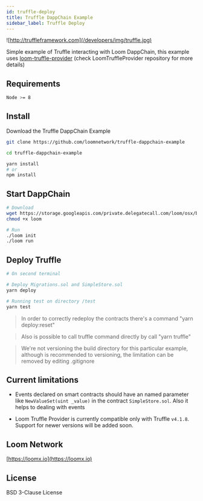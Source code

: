 ```yaml
---
id: truffle-deploy
title: Truffle DappChain Example
sidebar_label: Truffle Deploy
---
```


![http://truffleframework.com](/developers/img/truffle.jpg)

Simple example of Truffle interacting with Loom DappChain, this example uses [loom-truffle-provider](https://github.com/loomnetwork/loom-truffle-provider) (check LoomTruffleProvider repository for more details)


## Requirements

```bash
Node >= 8
```

## Install

Download the Truffle DappChain Example

```bash
git clone https://github.com/loomnetwork/truffle-dappchain-example
```

```bash
cd truffle-dappchain-example

yarn install
# or
npm install
```

## Start DappChain

```bash
# Download
wget https://storage.googleapis.com/private.delegatecall.com/loom/osx/build-161/loom
chmod +x loom

# Run
./loom init
./loom run
```

## Deploy Truffle

```bash
# On second terminal

# Deploy Migrations.sol and SimpleStore.sol
yarn deploy

# Running test on directory /test
yarn test
```

> In order to correctly redeploy the contracts there's a command "yarn deploy:reset"

> Also is possible to call truffle command directly by call "yarn truffle"

> We're not versioning the build directory for this particular example, although is recommended to versioning, the limitation can be removed by editing .gitignore

## Current limitations

* Events declared on smart contracts should have an named parameter like `NewValueSet(uint _value)` in the contract `SimpleStore.sol`. Also it helps to dealing with events

* Loom Truffle Provider is currently compatible only with Truffle `v4.1.8`. Support for newer versions will be added soon.

Loom Network
----
[https://loomx.io](https://loomx.io)


License
----

BSD 3-Clause License
